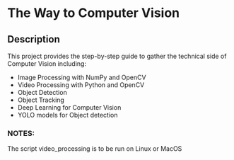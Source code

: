 # The Way to Computer Vision    

## Description    
This project provides the step-by-step guide to gather the technical side of Computer Vision including:   
- Image Processing with NumPy and OpenCV   
- Video Processing with Python and OpenCV  
- Object Detection   
- Object Tracking   
- Deep Learning for Computer Vision   
- YOLO models for Object detection   


### NOTES:      
The script video_processing is to be run on Linux or MacOS
